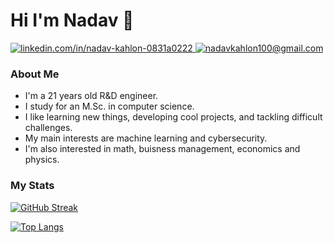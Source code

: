# Hi I'm Nadav 👋

<a href="https://linkedin.com/in/nadav-kahlon-0831a0222">
  <img src="https://img.shields.io/badge/LinkedIn-blue?style=for-the-badge&logo=linkedin&logoColor=white" alt="linkedin.com/in/nadav-kahlon-0831a0222" />
</a>
<a href="mailto:nadavkahlon100@gmail.com">
    <img src="https://img.shields.io/badge/Gmail-D14836?style=for-the-badge&logo=gmail&logoColor=white" alt="nadavkahlon100@gmail.com"  />
</a>

### About Me

- I'm a 21 years old R&D engineer.
- I study for an M.Sc. in computer science.
- I like learning new things, developing cool projects, and tackling difficult challenges.
- My main interests are machine learning and cybersecurity.
- I'm also interested in math, buisness management, economics and physics.

### My Stats

[![GitHub Streak](http://github-readme-streak-stats.herokuapp.com?user=NadavKahlon&theme=dark)](https://git.io/streak-stats)

[![Top Langs](https://github-readme-stats.vercel.app/api/top-langs/?username=NadavKahlon&layout=compact&theme=dark&exclude_repo=calretinin-positive-neuron-detection&size_weight=0.5&count_weight=0.5)](https://github.com/anuraghazra/github-readme-stats)
